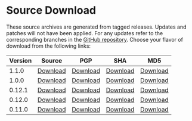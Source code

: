 # Source Download

These source archives are generated from tagged releases. Updates and patches will not have been applied. For any updates refer to the corresponding branches in the [GitHub repository](https://github.com/apache/incubator-mxnet). Choose your flavor of download from the following links:

| Version | Source                                                                                                      | PGP                                                                                                             | SHA                                                                                                                | MD5                                                                                                             |
|---------|-------------------------------------------------------------------------------------------------------------|-----------------------------------------------------------------------------------------------------------------|--------------------------------------------------------------------------------------------------------------------|-----------------------------------------------------------------------------------------------------------------|
| 1.1.0   | [Download](https://www.apache.org/dist/incubator/mxnet/1.1.0/apache-mxnet-src-1.1.0-incubating.tar.gz)      | [Download](https://www.apache.org/dist/incubator/mxnet/1.1.0/apache-mxnet-src-1.1.0-incubating.tar.gz.asc)      | [Download](https://www.apache.org/dist/incubator/mxnet/1.1.0/apache-mxnet-src-1.1.0-incubating.tar.gz.sha512)      | [Download](https://www.apache.org/dist/incubator/mxnet/1.1.0/apache-mxnet-src-1.1.0-incubating.tar.gz.md5)      |
| 1.0.0   | [Download](http://archive.apache.org/dist/incubator/mxnet/1.0.0/apache-mxnet-src-1.0.0-incubating.tar.gz)   | [Download](http://archive.apache.org/dist/incubator/mxnet/1.0.0/apache-mxnet-src-1.0.0-incubating.tar.gz.asc)   | [Download](http://archive.apache.org/dist/incubator/mxnet/1.0.0/apache-mxnet-src-1.0.0-incubating.tar.gz.sha512)   | [Download](http://archive.apache.org/dist/incubator/mxnet/1.0.0/apache-mxnet-src-0.12.1-incubating.tar.gz.md5)  |
| 0.12.1  | [Download](http://archive.apache.org/dist/incubator/mxnet/0.12.1/apache-mxnet-src-0.12.1-incubating.tar.gz) | [Download](http://archive.apache.org/dist/incubator/mxnet/0.12.1/apache-mxnet-src-0.12.1-incubating.tar.gz.asc) | [Download](http://archive.apache.org/dist/incubator/mxnet/0.12.1/apache-mxnet-src-0.12.1-incubating.tar.gz.sha512) | [Download](http://archive.apache.org/dist/incubator/mxnet/0.12.1/apache-mxnet-src-0.12.1-incubating.tar.gz.md5) |
| 0.12.0  | [Download](http://archive.apache.org/dist/incubator/mxnet/0.12.0/apache-mxnet-src-0.12.0-incubating.tar.gz) | [Download](http://archive.apache.org/dist/incubator/mxnet/0.12.0/apache-mxnet-src-0.12.0-incubating.tar.gz.asc) | [Download](http://archive.apache.org/dist/incubator/mxnet/0.12.0/apache-mxnet-src-0.12.0-incubating.tar.gz.sha512) | [Download](http://archive.apache.org/dist/incubator/mxnet/0.12.0/apache-mxnet-src-0.12.0-incubating.tar.gz.md5) |
| 0.11.0  | [Download](http://archive.apache.org/dist/incubator/mxnet/0.11.0/apache-mxnet-src-0.11.0-incubating.tar.gz) | [Download](http://archive.apache.org/dist/incubator/mxnet/0.11.0/apache-mxnet-src-0.11.0-incubating.tar.gz.asc) | [Download](http://archive.apache.org/dist/incubator/mxnet/0.11.0/apache-mxnet-src-0.11.0-incubating.tar.gz.sha512) | [Download](http://archive.apache.org/dist/incubator/mxnet/0.11.0/apache-mxnet-src-0.11.0-incubating.tar.gz.md5) |

